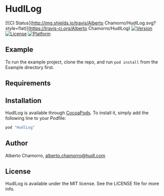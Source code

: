 # HudlLog

[![CI Status](http://img.shields.io/travis/Alberto Chamorro/HudlLog.svg?style=flat)](https://travis-ci.org/Alberto Chamorro/HudlLog)
[![Version](https://img.shields.io/cocoapods/v/HudlLog.svg?style=flat)](http://cocoapods.org/pods/HudlLog)
[![License](https://img.shields.io/cocoapods/l/HudlLog.svg?style=flat)](http://cocoapods.org/pods/HudlLog)
[![Platform](https://img.shields.io/cocoapods/p/HudlLog.svg?style=flat)](http://cocoapods.org/pods/HudlLog)

## Example

To run the example project, clone the repo, and run `pod install` from the Example directory first.

## Requirements

## Installation

HudlLog is available through [CocoaPods](http://cocoapods.org). To install
it, simply add the following line to your Podfile:

```ruby
pod "HudlLog"
```

## Author

Alberto Chamorro, alberto.chamorro@hudl.com

## License

HudlLog is available under the MIT license. See the LICENSE file for more info.
